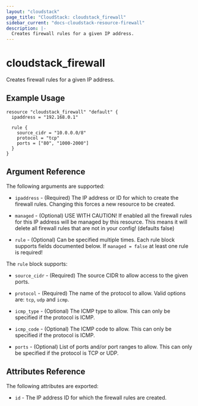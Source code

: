 ```yaml
---
layout: "cloudstack"
page_title: "CloudStack: cloudstack_firewall"
sidebar_current: "docs-cloudstack-resource-firewall"
description: |-
  Creates firewall rules for a given IP address.
---
```


# cloudstack\_firewall

Creates firewall rules for a given IP address.

## Example Usage

```
resource "cloudstack_firewall" "default" {
  ipaddress = "192.168.0.1"

  rule {
    source_cidr = "10.0.0.0/8"
    protocol = "tcp"
    ports = ["80", "1000-2000"]
  }
}
```

## Argument Reference

The following arguments are supported:

* `ipaddress` - (Required) The IP address or ID for which to create the firewall
    rules. Changing this forces a new resource to be created.

* `managed` - (Optional) USE WITH CAUTION! If enabled all the firewall rules for
    this IP address will be managed by this resource. This means it will delete
    all firewall rules that are not in your config! (defaults false)

* `rule` - (Optional) Can be specified multiple times. Each rule block supports
    fields documented below. If `managed = false` at least one rule is required!

The `rule` block supports:

* `source_cidr` - (Required) The source CIDR to allow access to the given ports.

* `protocol` - (Required) The name of the protocol to allow. Valid options are:
    `tcp`, `udp` and `icmp`.

* `icmp_type` - (Optional) The ICMP type to allow. This can only be specified if
    the protocol is ICMP.

* `icmp_code` - (Optional) The ICMP code to allow. This can only be specified if
    the protocol is ICMP.

* `ports` - (Optional) List of ports and/or port ranges to allow. This can only
    be specified if the protocol is TCP or UDP.

## Attributes Reference

The following attributes are exported:

* `id` - The IP address ID for which the firewall rules are created.
